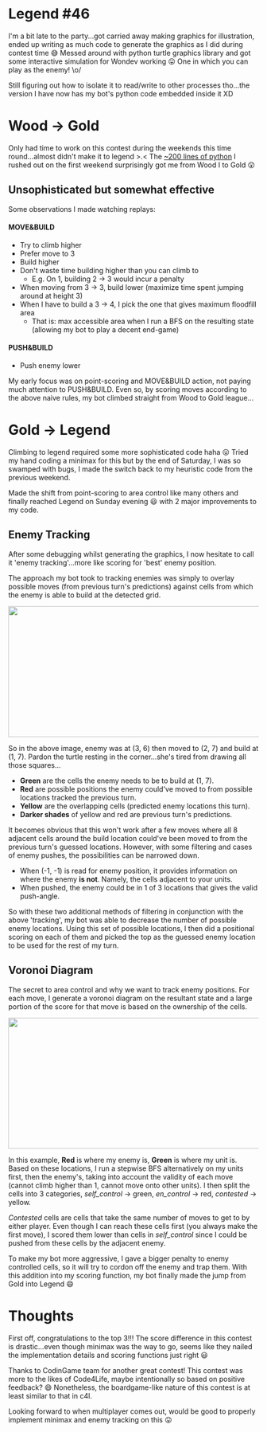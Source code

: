 # Legend #46

I'm a bit late to the party...got carried away making graphics for illustration, ended up writing as much code to generate the graphics as I did during contest time :sweat_smile: Messed around with python turtle graphics library and got some interactive simulation for Wondev working :stuck_out_tongue:  One in which you can play as the enemy! \o/ 

Still figuring out how to isolate it to read/write to other processes tho...the version I have now has my bot's python code embedded inside it XD

# Wood -> Gold
Only had time to work on this contest during the weekends this time round...almost didn't make it to legend >.< 
The [~200 lines of python](https://github.com/devYaoYH/WdevW/blob/master/woodHeuristics.py) I rushed out on the first weekend surprisingly got me from Wood I to Gold :astonished:

## Unsophisticated but somewhat effective
Some observations I made watching replays:

#### MOVE&BUILD
- Try to climb higher
- Prefer move to 3
- Build higher
- Don't waste time building higher than you can climb to
  - E.g. On 1, building 2 -> 3 would incur a penalty
- When moving from 3 -> 3, build lower (maximize time spent jumping around at height 3)
- When I have to build a 3 -> 4, I pick the one that gives maximum floodfill area
  - That is: max accessible area when I run a BFS on the resulting state (allowing my bot to play a decent end-game)

#### PUSH&BUILD
- Push enemy lower

My early focus was on point-scoring and MOVE&BUILD action, not paying much attention to PUSH&BUILD. Even so, by scoring moves according to the above naive rules, my bot climbed straight from Wood to Gold league...

# Gold -> Legend
Climbing to legend required some more sophisticated code haha :stuck_out_tongue:  Tried my hand coding a minimax for this but by the end of Saturday, I was so swamped with bugs, I made the switch back to my heuristic code from the previous weekend.

Made the shift from point-scoring to area control like many others and finally reached Legend on Sunday evening :smiley:  with 2 major improvements to my code.

## Enemy Tracking
After some debugging whilst generating the graphics, I now hesitate to call it 'enemy tracking'...more like scoring for 'best' enemy position.

The approach my bot took to tracking enemies was simply to overlay possible moves (from previous turn's predictions) against cells from which the enemy is able to build at the detected grid.

<img src="https://forum.codingame.com/uploads/default/original/3X/7/9/79301e7ebd57289cfc75baaf3c8f5d30b23b86d8.PNG" width="519" height="263">

So in the above image, enemy was at (3, 6) then moved to (2, 7) and build at (1, 7). Pardon the turtle resting in the corner...she's tired from drawing all those squares...

- **Green** are the cells the enemy needs to be to build at (1, 7).
- **Red** are possible positions the enemy could've moved to from possible locations tracked the previous turn.
- **Yellow** are the overlapping cells (predicted enemy locations this turn).
- **Darker shades** of yellow and red are previous turn's predictions.

It becomes obvious that this won't work after a few moves where all 8 adjacent cells around the build location could've been moved to from the previous turn's guessed locations. However, with some filtering and cases of enemy pushes, the possibilities can be narrowed down.

- When (-1, -1) is read for enemy position, it provides information on where the enemy **is not**. Namely, the cells adjacent to your units.
- When pushed, the enemy could be in 1 of 3 locations that gives the valid push-angle.

So with these two additional methods of filtering in conjunction with the above 'tracking', my bot was able to decrease the number of possible enemy locations. Using this set of possible locations, I then did a positional scoring on each of them and picked the top as the guessed enemy location to be used for the rest of my turn.

## Voronoi Diagram
The secret to area control and why we want to track enemy positions. For each move, I generate a voronoi diagram on the resultant state and a large portion of the score for that move is based on the ownership of the cells.

<img src="https://forum.codingame.com/uploads/default/original/3X/e/8/e8d56febb3479bf20cd5ae36de295073d4223e0d.PNG" width="519" height="263">

In this example, **Red** is where my enemy is, **Green** is where my unit is. Based on these locations, I run a stepwise BFS alternatively on my units first, then the enemy's, taking into account the validity of each move (cannot climb higher than 1, cannot move onto other units). I then split the cells into 3 categories, *self_control* -> green, *en_control* -> red, *contested* -> yellow.

*Contested* cells are cells that take the same number of moves to get to by either player. Even though I can reach these cells first (you always make the first move), I scored them lower than cells in *self_control* since I could be pushed from these cells by the adjacent enemy.

To make my bot more aggressive, I gave a bigger penalty to enemy controlled cells, so it will try to cordon off the enemy and trap them. With this addition into my scoring function, my bot finally made the jump from Gold into Legend :smile: 

# Thoughts

First off, congratulations to the top 3!!! The score difference in this contest is drastic...even though minimax was the way to go, seems like they nailed the implementation details and scoring functions just right :smiley:

Thanks to CodinGame team for another great contest! This contest was more to the likes of Code4Life, maybe intentionally so based on positive feedback? :smile:  Nonetheless, the boardgame-like nature of this contest is at least similar to that in c4l.

Looking forward to when multiplayer comes out, would be good to properly implement minimax and enemy tracking on this :stuck_out_tongue: 